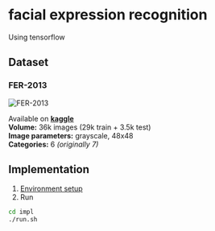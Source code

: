 # facial expression recognition

Using tensorflow

## Dataset

### FER-2013
![FER-2013](https://storage.googleapis.com/kaggle-datasets-images/786787/1351797/89e6e907cb903b4f523bbd613e46b8a8/dataset-cover.png?t=2020-07-19-18-42-52 "FER-2013")

Available on [**kaggle**](https://www.kaggle.com/datasets/msambare/fer2013)  
**Volume:** 36k images (29k train + 3.5k test)  
**Image parameters:** grayscale, 48x48  
**Categories:** 6 *(originally 7)*  

## Implementation

1. [Environment setup](impl/README.md)
2. Run
```bash
cd impl
./run.sh
```